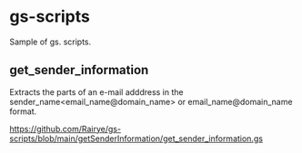 # gs-scripts


Sample of gs. scripts.

## get_sender_information

Extracts the parts of an e-mail adddress in the sender_name\<email_name@domain_name\> or email_name@domain_name format.

https://github.com/Rairye/gs-scripts/blob/main/getSenderInformation/get_sender_information.gs
